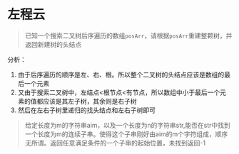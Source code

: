 # 左程云

> 已知一个搜索二叉树后序遍历的数组`posArr`，请根据`posArr`重建整颗树，并返回新建树的头结点

分析：

1. 由于后序遍历的顺序是左、右、根。所以整个二叉树的头结点应该是数组的最后一个元素
2. 又由于搜索二叉树中，左结点<根节点<有节点，所以数组中小于最后一个元素的值都应该是其左子树，其余则是右子树
3. 然后在左右子树里递归的找头结点和左右子树即可

> 给定长度为m的字符串aim，以及一个长度为n的字符串str,能否在str中找到一个长度为m的连续子串。使得这个子串刚好由aim的m个字符组成，顺序无所谓。返回任意满足条件的一个子串的起始位置，未找到返回-1                     

